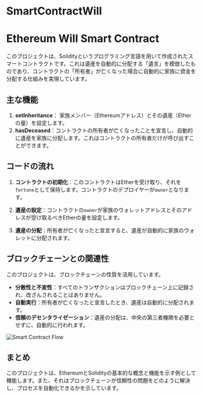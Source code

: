 # SmartContractWill
# Ethereum Will Smart Contract

このプロジェクトは、Solidityというプログラミング言語を用いて作成されたスマートコントラクトです。これは遺産を自動的に分配する「遺言」を模倣したものであり、コントラクトの「所有者」が亡くなった場合に自動的に家族に資金を分配する仕組みを実現しています。

## 主な機能

1. **setInheritance**： 家族メンバー（Ethereumアドレス）とその遺産（Etherの量）を設定します。
2. **hasDeceased**：コントラクトの所有者が亡くなったことを宣言し、自動的に遺産を家族に分配します。これはコントラクトの所有者だけが呼び出すことができます。

## コードの流れ

1. **コントラクトの初期化**：このコントラクトはEtherを受け取り、それを`fortune`として保持します。コントラクトのデプロイヤーが`owner`となります。

2. **遺産の設定**：コントラクトの`owner`が家族のウォレットアドレスとそのアドレスが受け取るべきEtherの量を設定します。

3. **遺産の分配**：所有者が亡くなったと宣言すると、遺産が自動的に家族のウォレットに分配されます。

## ブロックチェーンとの関連性

このプロジェクトは、ブロックチェーンの性質を活用しています。

* **分散性と不変性**：すべてのトランザクションはブロックチェーン上に記録され、改ざんされることはありません。
* **自動実行**：所有者が亡くなったと宣言したとき、遺産は自動的に分配されます。
* **信頼のデセンタライゼーション**：遺産の分配は、中央の第三者機関を必要とせずに、自動的に行われます。

![Smart Contract Flow](link-to-your-image.png)

## まとめ

このプロジェクトは、EthereumとSolidityの基本的な概念と機能を示す例として機能します。また、それはブロックチェーンが信頼性の問題をどのように解決し、プロセスを自動化できるかを示しています。
